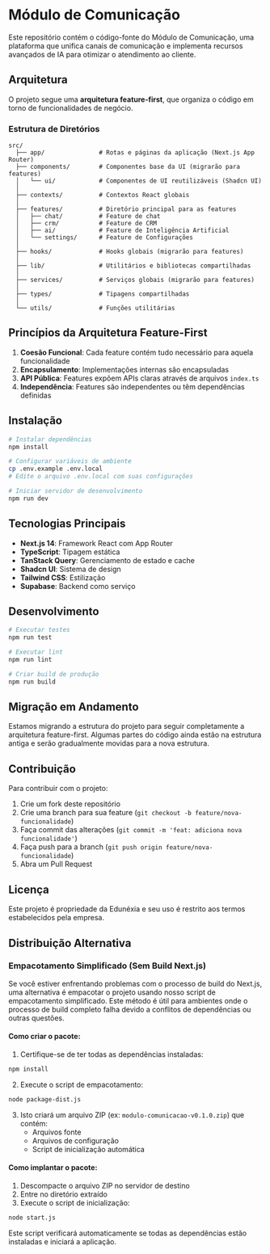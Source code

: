 # Módulo de Comunicação

Este repositório contém o código-fonte do Módulo de Comunicação, uma plataforma que unifica canais de comunicação e implementa recursos avançados de IA para otimizar o atendimento ao cliente.

## Arquitetura

O projeto segue uma **arquitetura feature-first**, que organiza o código em torno de funcionalidades de negócio.

### Estrutura de Diretórios

```
src/
  ├── app/               # Rotas e páginas da aplicação (Next.js App Router)
  ├── components/        # Componentes base da UI (migrarão para features)
  │   └── ui/            # Componentes de UI reutilizáveis (Shadcn UI)
  │
  ├── contexts/          # Contextos React globais
  │
  ├── features/          # Diretório principal para as features
  │   ├── chat/          # Feature de chat
  │   ├── crm/           # Feature de CRM
  │   ├── ai/            # Feature de Inteligência Artificial
  │   └── settings/      # Feature de Configurações
  │
  ├── hooks/             # Hooks globais (migrarão para features)
  │
  ├── lib/               # Utilitários e bibliotecas compartilhadas
  │
  ├── services/          # Serviços globais (migrarão para features)
  │
  ├── types/             # Tipagens compartilhadas
  │
  └── utils/             # Funções utilitárias
```

## Princípios da Arquitetura Feature-First

1. **Coesão Funcional**: Cada feature contém tudo necessário para aquela funcionalidade
2. **Encapsulamento**: Implementações internas são encapsuladas
3. **API Pública**: Features expõem APIs claras através de arquivos `index.ts`
4. **Independência**: Features são independentes ou têm dependências definidas

## Instalação

```bash
# Instalar dependências
npm install

# Configurar variáveis de ambiente
cp .env.example .env.local
# Edite o arquivo .env.local com suas configurações

# Iniciar servidor de desenvolvimento
npm run dev
```

## Tecnologias Principais

- **Next.js 14**: Framework React com App Router
- **TypeScript**: Tipagem estática
- **TanStack Query**: Gerenciamento de estado e cache
- **Shadcn UI**: Sistema de design
- **Tailwind CSS**: Estilização
- **Supabase**: Backend como serviço

## Desenvolvimento

```bash
# Executar testes
npm run test

# Executar lint
npm run lint

# Criar build de produção
npm run build
```

## Migração em Andamento

Estamos migrando a estrutura do projeto para seguir completamente a arquitetura feature-first. 
Algumas partes do código ainda estão na estrutura antiga e serão gradualmente movidas para a nova estrutura.

## Contribuição

Para contribuir com o projeto:

1. Crie um fork deste repositório
2. Crie uma branch para sua feature (`git checkout -b feature/nova-funcionalidade`)
3. Faça commit das alterações (`git commit -m 'feat: adiciona nova funcionalidade'`)
4. Faça push para a branch (`git push origin feature/nova-funcionalidade`)
5. Abra um Pull Request

## Licença

Este projeto é propriedade da Edunéxia e seu uso é restrito aos termos estabelecidos pela empresa.

## Distribuição Alternativa

### Empacotamento Simplificado (Sem Build Next.js)

Se você estiver enfrentando problemas com o processo de build do Next.js, uma alternativa é empacotar o projeto usando nosso script de empacotamento simplificado. Este método é útil para ambientes onde o processo de build completo falha devido a conflitos de dependências ou outras questões.

#### Como criar o pacote:

1. Certifique-se de ter todas as dependências instaladas:
```bash
npm install
```

2. Execute o script de empacotamento:
```bash
node package-dist.js
```

3. Isto criará um arquivo ZIP (ex: `modulo-comunicacao-v0.1.0.zip`) que contém:
   - Arquivos fonte
   - Arquivos de configuração
   - Script de inicialização automática

#### Como implantar o pacote:

1. Descompacte o arquivo ZIP no servidor de destino
2. Entre no diretório extraído
3. Execute o script de inicialização:
```bash
node start.js
```

Este script verificará automaticamente se todas as dependências estão instaladas e iniciará a aplicação.
